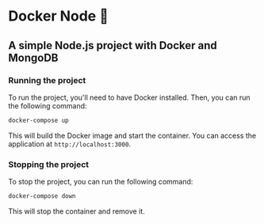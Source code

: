 # Docker Node 🐳

## A simple Node.js project with Docker and MongoDB

### Running the project

To run the project, you'll need to have Docker installed. Then, you can run the following command:

```bash
docker-compose up
```

This will build the Docker image and start the container. You can access the application at `http://localhost:3000`.

### Stopping the project

To stop the project, you can run the following command:

```bash
docker-compose down
```

This will stop the container and remove it.
